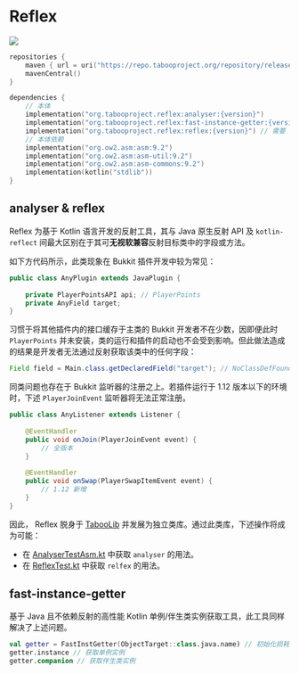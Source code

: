 # Reflex
![](https://img.shields.io/github/v/release/taboolib/reflex.svg)

```kotlin
repositories {
    maven { url = uri("https://repo.tabooproject.org/repository/releases/") }
    mavenCentral()
}

dependencies {
    // 本体
    implementation("org.tabooproject.reflex:analyser:{version}")
    implementation("org.tabooproject.reflex:fast-instance-getter:{version}")
    implementation("org.tabooproject.reflex:reflex:{version}") // 需要 analyser 模块
    // 本体依赖
    implementation("org.ow2.asm:asm:9.2")
    implementation("org.ow2.asm:asm-util:9.2")
    implementation("org.ow2.asm:asm-commons:9.2")
    implementation(kotlin("stdlib"))
}
```

## analyser & reflex
Reflex 为基于 Kotlin 语言开发的反射工具，其与 Java 原生反射 API 及 `kotlin-reflect` 间最大区别在于其可**无视软兼容**反射目标类中的字段或方法。 

如下方代码所示，此类现象在 Bukkit 插件开发中较为常见：

```java
public class AnyPlugin extends JavaPlugin {
    
    private PlayerPointsAPI api; // PlayerPoints
    private AnyField target;
}
```

习惯于将其他插件内的接口缓存于主类的 Bukkit 开发者不在少数，因即便此时 `PlayerPoints` 并未安装，类的运行和插件的启动也不会受到影响。但此做法造成的结果是开发者无法通过反射获取该类中的任何字段：

```java
Field field = Main.class.getDeclaredField("target"); // NoClassDefFoundError: PlayerPointsAPI
```

同类问题也存在于 Bukkit 监听器的注册之上。若插件运行于 1.12 版本以下的环境时，下述 `PlayerJoinEvent` 监听器将无法正常注册。

```java
public class AnyListener extends Listener {
    
    @EventHandler
    public void onJoin(PlayerJoinEvent event) {
        // 全版本
    }
    
    @EventHandler
    public void onSwap(PlayerSwapItemEvent event) {
        // 1.12 新增
    }
}
```

因此， Reflex 脱身于 [TabooLib](https://github.com/taboolib/taboolib) 并发展为独立类库。通过此类库，下述操作将成为可能：

+ 在 [AnalyserTestAsm.kt](https://github.com/TabooLib/Reflex/blob/master/analyser/src/test/kotlin/org/tabooproject/reflex/AnalyserTestAsm.kt) 中获取 `analyser` 的用法。
+ 在 [ReflexTest.kt](https://github.com/TabooLib/Reflex/blob/master/reflex/src/test/kotlin/org/tabooproject/reflex/ReflexTest.kt) 中获取 `relfex` 的用法。

## fast-instance-getter
基于 Java 且不依赖反射的高性能 Kotlin 单例/伴生类实例获取工具，此工具同样解决了上述问题。

```kotlin
val getter = FastInstGetter(ObjectTarget::class.java.name) // 初始化损耗较高，复用时需手动缓存该实例
getter.instance // 获取单例实例
getter.companion // 获取伴生类实例
```
